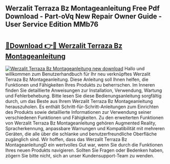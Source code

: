 ## Werzalit Terraza Bz Montageanleitung Free Pdf Download - Part-oVq New Repair Owner Guide - User Service Edition MMb76

# <h2><a href="http://df7y8q.blite.top/?on=Werzalit+Terraza+Bz+Montageanleitung">🔗Download 👉🔴 Werzalit Terraza Bz Montageanleitung</a></h2>

[![Werzalit Terraza Bz Montageanleitung new download](https://i.imgur.com/lujVjoI.png)](http://df7y8q.blite.top/?on=Werzalit+Terraza+Bz+Montageanleitung)
Hallo und willkommen zum Benutzerhandbuch für Ihr neu verknüpftes Werzalit Terraza Bz Montageanleitung. Diese Anleitung soll Ihnen helfen, die Funktionen und Fähigkeiten Ihres Produkts zu beherrschen. Im Inneren finden Sie detaillierte Anweisungen zur Installation, Verwendung, Wartung und Fehlerbehebung. Bitte lesen Sie diese Bedienungsanleitung sorgfältig durch, um das Beste aus Ihrem Werzalit Terraza Bz Montageanleitung herauszuholen. Es enthält Schritt-für-Schritt-Anleitungen zum Einrichten des Produkts sowie detaillierte Informationen zur Verwendung seiner verschiedenen Funktionen und Fähigkeiten. Zu den erweiterten Funktionen von Werzalit Terraza Bz Montageanleitung gehören Augmented Reality, Spracherkennung, anpassbare Warnungen und Kompatibilität mit mehreren Geräten, die alle über die schlanke und benutzerfreundliche Oberfläche zugänglich sind. Wir hoffen, dass das Werzalit Terraza Bz MontageanleitungD ein wertvolles Gut war, wenn Sie durch die Funktionen Ihres neuen Produkts navigieren. Sollten Sie Fragen oder Bedenken haben, zögern Sie bitte nicht, sich an unser Kundensupport-Team zu wenden.
